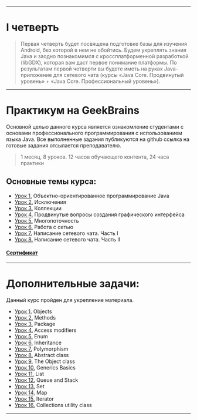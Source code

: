 ___
# I четверть
> Первая четверть будет посвящена подготовке базы для изучения Android, без которой в нем не обойтись. Будем укреплять знания Java и заодно познакомимся с кроссплатформенной разработкой (libGDX), которая вам даст первое понимание платформы. По результатам первой четверти вы будете иметь на руках Java-приложение для сетевого чата (курсы «Java Core. Продвинутый уровень» + «Java Core. Профессиональный уровень»).
___
# Практикум на GeekBrains
Основной целью данного курса является ознакомление студентами с основами профессионального программирования с использованием языка Java.
Все выполненные задания публикуются на github ссылка на готовые задания отсылается преподавателю.

> 1 месяц, 8 уроков. 12 часов обучающего контента, 24 часа практики

## Основные темы курса:
* [Урок 1.](https://github.com/zurbaevi/Java-Advanced-level/tree/main/src/main/java/ru/geekbrains/lesson1) Объектно-ориентированное программирование Java
* [Урок 2.](https://github.com/zurbaevi/Java-Advanced-level/tree/main/src/main/java/ru/geekbrains/lesson2) Исключения
* [Урок 3.](https://github.com/zurbaevi/Java-Advanced-level/tree/main/src/main/java/ru/geekbrains/lesson3) Коллекции
* [Урок 4.](https://github.com/zurbaevi/Java-Advanced-level/tree/main/src/main/java/ru/geekbrains/lesson4) Продвинутые вопросы создания графического интерфейса
* [Урок 5.](https://github.com/zurbaevi/Java-Advanced-level/tree/main/src/main/java/ru/geekbrains/lesson5) Многопоточность
* [Урок 6.](https://github.com/zurbaevi/Java-Advanced-level/tree/main/src/main/java/ru/geekbrains/lesson6) Работа с сетью
* [Урок 7.](https://github.com/zurbaevi/Java-Advanced-level/tree/main/src/main/java/ru/geekbrains/lesson7) Написание сетевого чата. Часть I
* [Урок 8.](https://github.com/zurbaevi/Java-Advanced-level/tree/main/src/main/java/ru/geekbrains/lesson8) Написание сетевого чата. Часть II
#### [Сертификат](https://geekbrains.ru/certificates/1070636)
____
# Дополнительные задачи:
Данный курс пройден для укрепление материала.

* [Урок 1.](https://github.com/zurbaevi/Java-Advanced-level/tree/main/src/main/java/org/stepik/lesson1) Objects
* [Урок 2.](https://github.com/zurbaevi/Java-Advanced-level/tree/main/src/main/java/org/stepik/lesson2) Methods
* [Урок 3.](https://github.com/zurbaevi/Java-Advanced-level/tree/main/src/main/java/org/stepik/lesson3) Package
* [Урок 4.](https://github.com/zurbaevi/Java-Advanced-level/tree/main/src/main/java/org/stepik/lesson4) Access modifiers
* [Урок 5.](https://github.com/zurbaevi/Java-Advanced-level/tree/main/src/main/java/org/stepik/lesson5) Enum
* [Урок 6.](https://github.com/zurbaevi/Java-Advanced-level/tree/main/src/main/java/org/stepik/lesson6) Inheritance
* [Урок 7.](https://github.com/zurbaevi/Java-Advanced-level/tree/main/src/main/java/org/stepik/lesson7) Polymorphism
* [Урок 8.](https://github.com/zurbaevi/Java-Advanced-level/tree/main/src/main/java/org/stepik/lesson8) Abstract class
* [Урок 9.](https://github.com/zurbaevi/Java-Advanced-level/tree/main/src/main/java/org/stepik/lesson9) The Object class
* [Урок 10.](https://github.com/zurbaevi/Java-Advanced-level/tree/main/src/main/java/org/stepik/lesson10) Generics Basics
* [Урок 11.](https://github.com/zurbaevi/Java-Advanced-level/tree/main/src/main/java/org/stepik/lesson11) List
* [Урок 12.](https://github.com/zurbaevi/Java-Advanced-level/tree/main/src/main/java/org/stepik/lesson12) Queue and Stack
* [Урок 13.](https://github.com/zurbaevi/Java-Advanced-level/tree/main/src/main/java/org/stepik/lesson13) Set
* [Урок 14.](https://github.com/zurbaevi/Java-Advanced-level/tree/main/src/main/java/org/stepik/lesson14) Map
* [Урок 15.](https://github.com/zurbaevi/Java-Advanced-level/tree/main/src/main/java/org/stepik/lesson15) Iterator
* [Урок 16.](https://github.com/zurbaevi/Java-Advanced-level/tree/main/src/main/java/org/stepik/lesson16) Collections utility class
____
